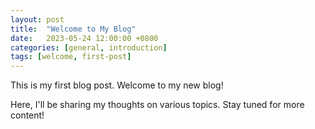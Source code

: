 ```yaml
---
layout: post
title:  "Welcome to My Blog"
date:   2023-05-24 12:00:00 +0800
categories: [general, introduction]
tags: [welcome, first-post]
---
```


This is my first blog post. Welcome to my new blog!

Here, I'll be sharing my thoughts on various topics. Stay tuned for more content!
